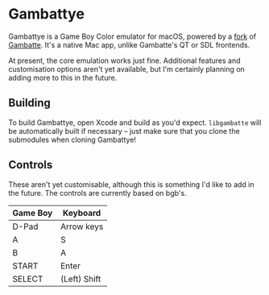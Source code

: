 # Gambattye
Gambattye is a Game Boy Color emulator for macOS, powered by a [fork](https://github.com/Ben10do/gambatte) of [Gambatte](https://github.com/sinamas/gambatte). It's a native Mac app, unlike Gambatte's QT or SDL frontends.

At present, the core emulation works just fine. Additional features and customisation options aren't yet available, but I'm certainly planning on adding more to this in the future.

## Building
To build Gambattye, open Xcode and build as you'd expect. `libgambatte` will be automatically built if necessary – just make sure that you clone the submodules when cloning Gambattye!

## Controls
These aren't yet customisable, although this is something I'd like to add in the future. The controls are currently based on bgb's.

| Game Boy | Keyboard     |
| -------- | ------------ |
| D-Pad    | Arrow keys   |
| A        | S            |
| B        | A            |
| START    | Enter        |
| SELECT   | (Left) Shift |
